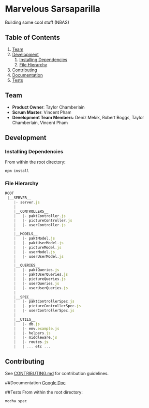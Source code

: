 # Marvelous Sarsaparilla

Building some cool stuff (NBAS)

## Table of Contents

1. [Team](#team)
2. [Development](#development)
    1. [Installing Dependencies](#installing-dependencies)
    2. [File Hierarchy](#hierarchy)
3. [Contributing](#contributing)
4. [Documentation](#Documentation)
5. [Tests](#Tests)

## Team

  - __Product Owner__: Taylor Chamberlain
  - __Scrum Master__: Vincent Pham
  - __Development Team Members__: Deniz Mekik, Robert Boggs, Taylor Chamberlain, Vincent Pham

## Development

### Installing Dependencies

From within the root directory:
```sh
npm install
```

### File Hierarchy

```js
ROOT
 |__SERVER__
    |- server.js
    |
    |__CONTROLLERS__
    |   |- paktController.js
    |   |- pictureController.js
    |   |- userController.js
    |
    |__MODELS__
    |   |- paktModel.js
    |   |- paktUserModel.js
    |   |- pictureModel.js
    |   |- userModel.js
    |   |- userUserModel.js
    |
    |__QUERIES__
    |   |- paktQueries.js
    |   |- paktUserQueries.js
    |   |- pictureQueries.js
    |   |- userQueries.js
    |   |- userUserQueries.js
    |
    |__SPEC__
    |   |- paktControllerSpec.js
    |   |- pictureControllerSpec.js
    |   |- userControllerSpec.js
    |
    |__UTILS__
    |   |- db.js
    |   |- env.example.js
    |   |- helpers.js
    |   |- middleware.js
    |   |- routes.js
    |   | ... etc ...
```

## Contributing

See [CONTRIBUTING.md](CONTRIBUTING.md) for contribution guidelines.

##Documentation
[Google Doc](https://docs.google.com/document/d/1dVcplVjLmCKfeFGQ8nND-BS1UNxMItkWBqRBZwvbvWs/edit?usp=sharing)

##Tests
From within the root directory:
```sh
mocha spec
```